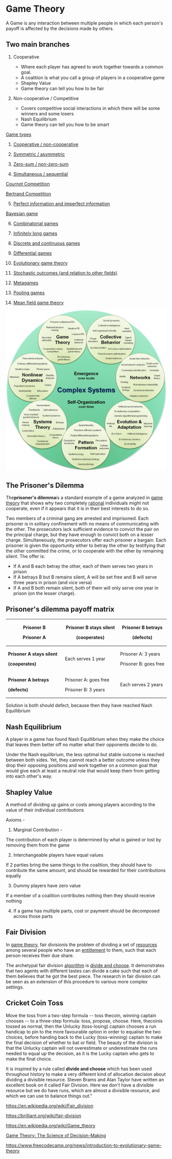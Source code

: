 # Game Theory

A Game is any interaction between multiple people in which each person's payoff is affected by the decisions made by others.

## Two main branches

1. Cooperative
    - Where each player has agreed to work together towards a common goal.
    - A coalition is what you call a group of players in a cooperative game
    - Shapley Value
    - Game theory can tell you how to be fair

2. Non-cooperative / Competitive
    - Covers competitive social interactions in which there will be some winners and some losers
    - Nash Equilibrium
    - Game theory can tell you how to be smart

[Game types](https://en.wikipedia.org/wiki/Game_theory#Game_types)

1. [Cooperative / non-cooperative](https://en.wikipedia.org/wiki/Game_theory#Cooperative_/_non-cooperative)

2. [Symmetric / asymmetric](https://en.wikipedia.org/wiki/Game_theory#Symmetric_/_asymmetric)

3. [Zero-sum / non-zero-sum](https://en.wikipedia.org/wiki/Game_theory#Zero-sum_/_non-zero-sum)

4. [Simultaneous / sequential](https://en.wikipedia.org/wiki/Game_theory#Simultaneous_/_sequential)

[Cournot Competition](https://en.wikipedia.org/wiki/Game_theory#Cournot_Competition)

[Bertrand Competition](https://en.wikipedia.org/wiki/Game_theory#Bertrand_Competition)

5. [Perfect information and imperfect information](https://en.wikipedia.org/wiki/Game_theory#Perfect_information_and_imperfect_information)

[Bayesian game](https://en.wikipedia.org/wiki/Game_theory#Bayesian_game)

6. [Combinatorial games](https://en.wikipedia.org/wiki/Game_theory#Combinatorial_games)

7. [Infinitely long games](https://en.wikipedia.org/wiki/Game_theory#Infinitely_long_games)

8. [Discrete and continuous games](https://en.wikipedia.org/wiki/Game_theory#Discrete_and_continuous_games)

9. [Differential games](https://en.wikipedia.org/wiki/Game_theory#Differential_games)

10. [Evolutionary game theory](https://en.wikipedia.org/wiki/Game_theory#Evolutionary_game_theory)

11. [Stochastic outcomes (and relation to other fields)](https://en.wikipedia.org/wiki/Game_theory#Stochastic_outcomes_(and_relation_to_other_fields))

12. [Metagames](https://en.wikipedia.org/wiki/Game_theory#Metagames)

13. [Pooling games](https://en.wikipedia.org/wiki/Game_theory#Pooling_games)

14. [Mean field game theory](https://en.wikipedia.org/wiki/Game_theory#Mean_field_game_theory)

![image](media/Game-Theory-image1.jpg)

## The Prisoner's Dilemma

The**prisoner's dilemma**is a standard example of a game analyzed in [game theory](https://en.wikipedia.org/wiki/Game_theory) that shows why two completely [rational](https://en.wikipedia.org/wiki/Rationality#Economics) individuals might not cooperate, even if it appears that it is in their best interests to do so.

Two members of a criminal gang are arrested and imprisoned. Each prisoner is in solitary confinement with no means of communicating with the other. The prosecutors lack sufficient evidence to convict the pair on the principal charge, but they have enough to convict both on a lesser charge. Simultaneously, the prosecutors offer each prisoner a bargain. Each prisoner is given the opportunity either to betray the other by testifying that the other committed the crime, or to cooperate with the other by remaining silent. The offer is:

- If A and B each betray the other, each of them serves two years in prison
- If A betrays B but B remains silent, A will be set free and B will serve three years in prison (and vice versa)
- If A and B both remain silent, both of them will only serve one year in prison (on the lesser charge).

## Prisoner's dilemma payoff matrix

<table>
<colgroup>
<col style="width: 35%" />
<col style="width: 34%" />
<col style="width: 30%" />
</colgroup>
<thead>
<tr class="header">
<th><p><strong>Prisoner B</strong></p>
<p><strong>Prisoner A</strong></p></th>
<th><p><strong>Prisoner B stays silent</strong></p>
<p><strong>(cooperates)</strong></p></th>
<th><p><strong>Prisoner B betrays</strong></p>
<p><strong>(defects)</strong></p></th>
</tr>
</thead>
<tbody>
<tr>
<td><p><strong>Prisoner A stays silent</strong></p>
<p><strong>(cooperates)</strong></p></td>
<td>Each serves 1 year</td>
<td><p>Prisoner A: 3 years</p>
<p>Prisoner B: goes free</p></td>
</tr>
<tr>
<td><p><strong>Prisoner A betrays</strong></p>
<p><strong>(defects)</strong></p></td>
<td><p>Prisoner A: goes free</p>
<p>Prisoner B: 3 years</p></td>
<td>Each serves 2 years</td>
</tr>
</tbody>
</table>

Solution is both should defect, because then they have reached Nash Equillibrium

## Nash Equilibrium

A player in a game has found Nash Equillibrium when they make the choice that leaves them better off no matter what their opponents decide to do.

Under the Nash equilibrium, the less optimal but stable outcome is reached between both sides. Yet, they cannot reach a better outcome unless they drop their opposing positions and work together on a common goal that would give each at least a neutral role that would keep them from getting into each other's way.

## Shapley Value

A method of dividing up gains or costs among players according to the value of their individual contributions

Axioms -

1. Marginal Contribution -

The contribution of each player is determined by what is gained or lost by removing them from the game

2. Interchangeable players have equal values

If 2 parties bring the same things to the coalition, they should have to contribute the same amount, and should be rewarded for their contributions equally

3. Dummy players have zero value

If a member of a coalition contributes nothing then they should receive nothing

4. If a game has multiple parts, cost or payment should be decomposed across those parts

## Fair Division

In [game theory](https://en.wikipedia.org/wiki/Game_theory), fair divisionis the problem of dividing a set of [resources](https://en.wikipedia.org/wiki/Resources) among several people who have an [entitlement](https://en.wikipedia.org/wiki/Entitlement) to them, such that each person receives their due share.

The archetypal fair division [algorithm](https://en.wikipedia.org/wiki/Algorithm) is [divide and choose](https://en.wikipedia.org/wiki/Divide_and_choose). It demonstrates that two agents with different tastes can divide a cake such that each of them believes that he got the best piece. The research in fair division can be seen as an extension of this procedure to various more complex settings.

## Cricket Coin Toss

Move the toss from a two-step formula -- toss thecoin, winning captain chooses -- to a three-step formula: toss, propose, choose. Here, thecoinis tossed as normal, then the Unlucky (toss-losing) captain chooses a run handicap to pin to the more favourable option in order to equalise the two choices, before handing back to the Lucky (toss-winning) captain to make the final decision of whether to bat or field. The beauty of the division is that the Unlucky captain will not overestimate or underestimate the runs needed to equal up the decision, as it is the Lucky captain who gets to make the final choice.

It is inspired by a rule called **divide and choose** which has been used throughout history to make a very different kind of allocation decision about dividing a divisible resource. Steven Brams and Alan Taylor have written an excellent book on it called Fair Division. Here we don't have a divisible resource but we do have runs, which are almost a divisible resource, and which we can use to balance things out."

<https://en.wikipedia.org/wiki/Fair_division>

<https://brilliant.org/wiki/fair-division>

<https://en.wikipedia.org/wiki/Game_theory>

[Game Theory: The Science of Decision-Making](https://www.youtube.com/watch?v=MHS-htjGgSY)

<https://www.freecodecamp.org/news/introduction-to-evolutionary-game-theory>
